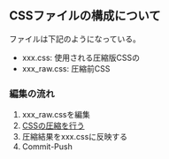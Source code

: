 ## CSSファイルの構成について

ファイルは下記のようになっている。

- xxx.css: 使用される圧縮版CSSの
- xxx_raw.css: 圧縮前CSS

### 編集の流れ

1. xxx_raw.cssを編集
2. [CSSの圧縮を行う](http://e-optimize.jp/services/csstidy/css_optimiser.php)
3. 圧縮結果をxxx.cssに反映する
4. Commit-Push

